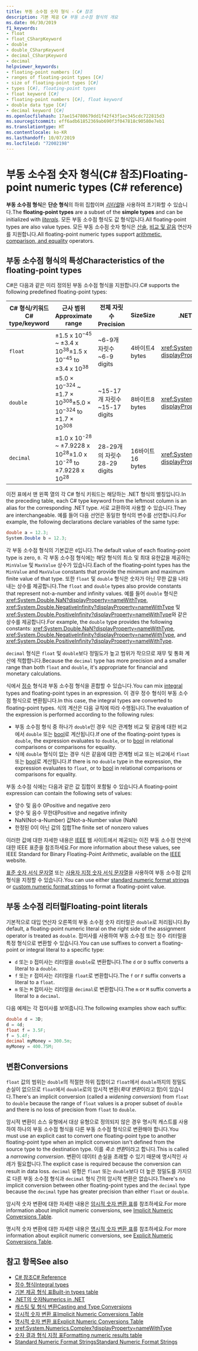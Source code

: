 ```yaml
---
title: 부동 소수점 숫자 형식 - C# 참조
description: 기본 제공 C# 부동 소수점 형식의 개요
ms.date: 06/30/2019
f1_keywords:
- float
- float_CSharpKeyword
- double
- double_CSharpKeyword
- decimal_CSharpKeyword
- decimal
helpviewer_keywords:
- floating-point numbers [C#]
- ranges of floating-point types [C#]
- size of floating-point types [C#]
- types [C#], floating-point types
- float keyword [C#]
- floating-point numbers [C#], float keyword
- double data type [C#]
- decimal keyword [C#]
ms.openlocfilehash: 17ae154780679dd1f42f43f1ec345cdc722815d3
ms.sourcegitcommit: eff6adb61852369ab690f3f047818c90580e7eb1
ms.translationtype: HT
ms.contentlocale: ko-KR
ms.lasthandoff: 10/07/2019
ms.locfileid: "72002198"
---
```

# <a name="floating-point-numeric-types-c-reference"></a><span data-ttu-id="75fa6-103">부동 소수점 숫자 형식(C# 참조)</span><span class="sxs-lookup"><span data-stu-id="75fa6-103">Floating-point numeric types (C# reference)</span></span>

<span data-ttu-id="75fa6-104">**부동 소수점 형식**은 **단순 형식**의 하위 집합이며 [*리터럴*](#floating-point-literals)을 사용하여 초기화할 수 있습니다.</span><span class="sxs-lookup"><span data-stu-id="75fa6-104">The **floating-point types** are a subset of the **simple types** and can be initialized with [*literals*](#floating-point-literals).</span></span> <span data-ttu-id="75fa6-105">모든 부동 소수점 형식도 값 형식입니다.</span><span class="sxs-lookup"><span data-stu-id="75fa6-105">All floating-point types are also value types.</span></span> <span data-ttu-id="75fa6-106">모든 부동 소수점 숫자 형식은 [산술](../operators/arithmetic-operators.md), [비교 및 같음](../operators/equality-operators.md) 연산자를 지원합니다.</span><span class="sxs-lookup"><span data-stu-id="75fa6-106">All floating-point numeric types support [arithmetic](../operators/arithmetic-operators.md), [comparison, and equality](../operators/equality-operators.md) operators.</span></span>

## <a name="characteristics-of-the-floating-point-types"></a><span data-ttu-id="75fa6-107">부동 소수점 형식의 특성</span><span class="sxs-lookup"><span data-stu-id="75fa6-107">Characteristics of the floating-point types</span></span>

<span data-ttu-id="75fa6-108">C#은 다음과 같은 미리 정의된 부동 소수점 형식을 지원합니다.</span><span class="sxs-lookup"><span data-stu-id="75fa6-108">C# supports the following predefined floating-point types:</span></span>
  
|<span data-ttu-id="75fa6-109">C# 형식/키워드</span><span class="sxs-lookup"><span data-stu-id="75fa6-109">C# type/keyword</span></span>|<span data-ttu-id="75fa6-110">근사 범위</span><span class="sxs-lookup"><span data-stu-id="75fa6-110">Approximate range</span></span>|<span data-ttu-id="75fa6-111">전체 자릿수</span><span class="sxs-lookup"><span data-stu-id="75fa6-111">Precision</span></span>|<span data-ttu-id="75fa6-112">Size</span><span class="sxs-lookup"><span data-stu-id="75fa6-112">Size</span></span>|<span data-ttu-id="75fa6-113">.NET 형식</span><span class="sxs-lookup"><span data-stu-id="75fa6-113">.NET type</span></span>|
|----------|-----------------------|---------------|--------------|--------------|
|`float`|<span data-ttu-id="75fa6-114">±1.5 x 10<sup>−45</sup> ~ ±3.4 x 10<sup>38</sup></span><span class="sxs-lookup"><span data-stu-id="75fa6-114">±1.5 x 10<sup>−45</sup> to ±3.4 x 10<sup>38</sup></span></span>|<span data-ttu-id="75fa6-115">~6-9개 자릿수</span><span class="sxs-lookup"><span data-stu-id="75fa6-115">~6-9 digits</span></span>|<span data-ttu-id="75fa6-116">4바이트</span><span class="sxs-lookup"><span data-stu-id="75fa6-116">4 bytes</span></span>|<xref:System.Single?displayProperty=nameWithType>|
|`double`|<span data-ttu-id="75fa6-117">±5.0 × 10<sup>−324</sup> ~ ±1.7 × 10<sup>308</sup></span><span class="sxs-lookup"><span data-stu-id="75fa6-117">±5.0 × 10<sup>−324</sup> to ±1.7 × 10<sup>308</sup></span></span>|<span data-ttu-id="75fa6-118">~15-17개 자릿수</span><span class="sxs-lookup"><span data-stu-id="75fa6-118">~15-17 digits</span></span>|<span data-ttu-id="75fa6-119">8바이트</span><span class="sxs-lookup"><span data-stu-id="75fa6-119">8 bytes</span></span>|<xref:System.Double?displayProperty=nameWithType>|
|`decimal`|<span data-ttu-id="75fa6-120">±1.0 x 10<sup>-28</sup> ~ ±7.9228 x 10<sup>28</sup></span><span class="sxs-lookup"><span data-stu-id="75fa6-120">±1.0 x 10<sup>-28</sup> to ±7.9228 x 10<sup>28</sup></span></span>|<span data-ttu-id="75fa6-121">28-29개의 자릿수</span><span class="sxs-lookup"><span data-stu-id="75fa6-121">28-29 digits</span></span>|<span data-ttu-id="75fa6-122">16바이트</span><span class="sxs-lookup"><span data-stu-id="75fa6-122">16 bytes</span></span>|<xref:System.Decimal?displayProperty=nameWithType>|

<span data-ttu-id="75fa6-123">이전 표에서 맨 왼쪽 열의 각 C# 형식 키워드는 해당하는 .NET 형식의 별칭입니다.</span><span class="sxs-lookup"><span data-stu-id="75fa6-123">In the preceding table, each C# type keyword from the leftmost column is an alias for the corresponding .NET type.</span></span> <span data-ttu-id="75fa6-124">서로 교환하여 사용할 수 있습니다.</span><span class="sxs-lookup"><span data-stu-id="75fa6-124">They are interchangeable.</span></span> <span data-ttu-id="75fa6-125">예를 들어 다음 선언은 동일한 형식의 변수를 선언합니다.</span><span class="sxs-lookup"><span data-stu-id="75fa6-125">For example, the following declarations declare variables of the same type:</span></span>

```csharp
double a = 12.3;
System.Double b = 12.3;
```

<span data-ttu-id="75fa6-126">각 부동 소수점 형식의 기본값은 `0`입니다.</span><span class="sxs-lookup"><span data-stu-id="75fa6-126">The default value of each floating-point type is zero, `0`.</span></span> <span data-ttu-id="75fa6-127">각 부동 소수점 형식에는 해당 형식의 최소 및 최대 유한값을 제공하는 `MinValue` 및 `MaxValue` 상수가 있습니다.</span><span class="sxs-lookup"><span data-stu-id="75fa6-127">Each of the floating-point types has the `MinValue` and `MaxValue` constants that provide the minimum and maximum finite value of that type.</span></span> <span data-ttu-id="75fa6-128">또한 `float` 및 `double` 형식은 숫자가 아닌 무한 값을 나타내는 상수를 제공합니다.</span><span class="sxs-lookup"><span data-stu-id="75fa6-128">The `float` and `double` types also provide constants that represent not-a-number and infinity values.</span></span> <span data-ttu-id="75fa6-129">예를 들어 `double` 형식은 <xref:System.Double.NaN?displayProperty=nameWithType>, <xref:System.Double.NegativeInfinity?displayProperty=nameWithType> 및 <xref:System.Double.PositiveInfinity?displayProperty=nameWithType>와 같은 상수를 제공합니다.</span><span class="sxs-lookup"><span data-stu-id="75fa6-129">For example, the `double` type provides the following constants: <xref:System.Double.NaN?displayProperty=nameWithType>, <xref:System.Double.NegativeInfinity?displayProperty=nameWithType>, and <xref:System.Double.PositiveInfinity?displayProperty=nameWithType>.</span></span>

<span data-ttu-id="75fa6-130">`decimal` 형식은 `float` 및 `double`보다 정밀도가 높고 범위가 작으므로 재무 및 통화 계산에 적합합니다.</span><span class="sxs-lookup"><span data-stu-id="75fa6-130">Because the `decimal` type has more precision and a smaller range than both `float` and `double`, it's appropriate for financial and monetary calculations.</span></span>

<span data-ttu-id="75fa6-131">식에서 [정수](integral-numeric-types.md) 형식과 부동 소수점 형식을 혼합할 수 있습니다.</span><span class="sxs-lookup"><span data-stu-id="75fa6-131">You can mix [integral](integral-numeric-types.md) types and floating-point types in an expression.</span></span> <span data-ttu-id="75fa6-132">이 경우 정수 형식이 부동 소수점 형식으로 변환됩니다.</span><span class="sxs-lookup"><span data-stu-id="75fa6-132">In this case, the integral types are converted to floating-point types.</span></span> <span data-ttu-id="75fa6-133">식의 계산은 다음 규칙에 따라 수행됩니다.</span><span class="sxs-lookup"><span data-stu-id="75fa6-133">The evaluation of the expression is performed according to the following rules:</span></span>

- <span data-ttu-id="75fa6-134">부동 소수점 형식 중 하나가 `double`인 경우 식은 관계형 비교 및 같음에 대한 비교에서 `double` 또는 [bool](../keywords/bool.md)로 계산됩니다.</span><span class="sxs-lookup"><span data-stu-id="75fa6-134">If one of the floating-point types is `double`, the expression evaluates to `double`, or to [bool](../keywords/bool.md) in relational comparisons or comparisons for equality.</span></span>
- <span data-ttu-id="75fa6-135">식에 `double` 형식이 없는 경우 식은 같음에 대한 관계형 비교 또는 비교에서 `float` 또는 [bool](../keywords/bool.md)로 계산됩니다.</span><span class="sxs-lookup"><span data-stu-id="75fa6-135">If there is no `double` type in the expression, the expression evaluates to `float`, or to [bool](../keywords/bool.md) in relational comparisons or comparisons for equality.</span></span>

<span data-ttu-id="75fa6-136">부동 소수점 식에는 다음과 같은 값 집합이 포함될 수 있습니다.</span><span class="sxs-lookup"><span data-stu-id="75fa6-136">A floating-point expression can contain the following sets of values:</span></span>

- <span data-ttu-id="75fa6-137">양수 및 음수 0</span><span class="sxs-lookup"><span data-stu-id="75fa6-137">Positive and negative zero</span></span>
- <span data-ttu-id="75fa6-138">양수 및 음수 무한대</span><span class="sxs-lookup"><span data-stu-id="75fa6-138">Positive and negative infinity</span></span>
- <span data-ttu-id="75fa6-139">NaN(Not-a-Number) 값</span><span class="sxs-lookup"><span data-stu-id="75fa6-139">Not-a-Number value (NaN)</span></span>
- <span data-ttu-id="75fa6-140">한정된 0이 아닌 값의 집합</span><span class="sxs-lookup"><span data-stu-id="75fa6-140">The finite set of nonzero values</span></span>

<span data-ttu-id="75fa6-141">이러한 값에 대한 자세한 내용은 [IEEE](https://www.ieee.org) 웹 사이트에서 제공되는 이진 부동 소수점 연산에 대한 IEEE 표준을 참조하세요.</span><span class="sxs-lookup"><span data-stu-id="75fa6-141">For more information about these values, see IEEE Standard for Binary Floating-Point Arithmetic, available on the [IEEE](https://www.ieee.org) website.</span></span>

<span data-ttu-id="75fa6-142">[표준 숫자 서식 문자열](../../../standard/base-types/standard-numeric-format-strings.md) 또는 [사용자 지정 숫자 서식 문자열](../../../standard/base-types/custom-numeric-format-strings.md)을 사용하여 부동 소수점 값의 형식을 지정할 수 있습니다.</span><span class="sxs-lookup"><span data-stu-id="75fa6-142">You can use either [standard numeric format strings](../../../standard/base-types/standard-numeric-format-strings.md) or [custom numeric format strings](../../../standard/base-types/custom-numeric-format-strings.md) to format a floating-point value.</span></span>

## <a name="floating-point-literals"></a><span data-ttu-id="75fa6-143">부동 소수점 리터럴</span><span class="sxs-lookup"><span data-stu-id="75fa6-143">Floating-point literals</span></span>

<span data-ttu-id="75fa6-144">기본적으로 대입 연산자 오른쪽의 부동 소수점 숫자 리터럴은 `double`로 처리됩니다.</span><span class="sxs-lookup"><span data-stu-id="75fa6-144">By default, a floating-point numeric literal on the right side of the assignment operator is treated as `double`.</span></span> <span data-ttu-id="75fa6-145">접미사를 사용하여 부동 소수점 또는 정수 리터럴을 특정 형식으로 변환할 수 있습니다.</span><span class="sxs-lookup"><span data-stu-id="75fa6-145">You can use suffixes to convert a floating-point or integral literal to a specific type:</span></span>

- <span data-ttu-id="75fa6-146">`d` 또는 `D` 접미사는 리터럴을 `double`로 변환합니다.</span><span class="sxs-lookup"><span data-stu-id="75fa6-146">The `d` or `D` suffix converts a literal to a `double`.</span></span>
- <span data-ttu-id="75fa6-147">`f` 또는 `F` 접미사는 리터럴을 `float`로 변환합니다.</span><span class="sxs-lookup"><span data-stu-id="75fa6-147">The `f` or `F` suffix converts a literal to a `float`.</span></span>
- <span data-ttu-id="75fa6-148">`m` 또는 `M` 접미사는 리터럴을 `decimal`로 변환합니다.</span><span class="sxs-lookup"><span data-stu-id="75fa6-148">The `m` or `M` suffix converts a literal to a `decimal`.</span></span>

<span data-ttu-id="75fa6-149">다음 예제는 각 접미사를 보여줍니다.</span><span class="sxs-lookup"><span data-stu-id="75fa6-149">The following examples show each suffix:</span></span>

```csharp
double d = 3D;
d = 4d;
float f = 3.5F;
f = 5.4f;
decimal myMoney = 300.5m;
myMoney = 400.75M;
```

## <a name="conversions"></a><span data-ttu-id="75fa6-150">변환</span><span class="sxs-lookup"><span data-stu-id="75fa6-150">Conversions</span></span>

<span data-ttu-id="75fa6-151">`float` 값의 범위는 `double`의 적절한 하위 집합이고 `float`에서 `double`까지의 정밀도 손실이 없으므로 `float`에서 `double`로의 암시적 변환(*확대 변환*이라고 함)이 있습니다.</span><span class="sxs-lookup"><span data-stu-id="75fa6-151">There's an implicit conversion (called a *widening conversion*) from `float` to `double` because the range of `float` values is a proper subset of `double` and there is no loss of precision from `float` to `double`.</span></span>

<span data-ttu-id="75fa6-152">암시적 변환이 소스 유형에서 대상 유형으로 정의되지 않은 경우 명시적 캐스트를 사용하여 하나의 부동 소수점 형식을 다른 부동 소수점 형식으로 변환해야 합니다.</span><span class="sxs-lookup"><span data-stu-id="75fa6-152">You must use an explicit cast to convert one floating-point type to another floating-point type when an implicit conversion isn't defined from the source type to the destination type.</span></span> <span data-ttu-id="75fa6-153">이를 *축소 변환*이라고 합니다.</span><span class="sxs-lookup"><span data-stu-id="75fa6-153">This is called a *narrowing conversion*.</span></span> <span data-ttu-id="75fa6-154">변환이 데이터 손실을 초래할 수 있기 때문에 명시적인 사례가 필요합니다.</span><span class="sxs-lookup"><span data-stu-id="75fa6-154">The explicit case is required because the conversion can result in data loss.</span></span> <span data-ttu-id="75fa6-155">`decimal` 유형은 `float` 또는 `double`보다 더 높은 정밀도를 가지므로 다른 부동 소수점 형식과 `decimal` 형식 간의 암시적 변환은 없습니다.</span><span class="sxs-lookup"><span data-stu-id="75fa6-155">There's no implicit conversion between other floating-point types and the `decimal` type because the `decimal` type has greater precision than either `float` or `double`.</span></span>

<span data-ttu-id="75fa6-156">암시적 숫자 변환에 대한 자세한 내용은 [암시적 숫자 변환 표](../keywords/implicit-numeric-conversions-table.md)를 참조하세요.</span><span class="sxs-lookup"><span data-stu-id="75fa6-156">For more information about implicit numeric conversions, see [Implicit Numeric Conversions Table](../keywords/implicit-numeric-conversions-table.md).</span></span>

<span data-ttu-id="75fa6-157">명시적 숫자 변환에 대한 자세한 내용은 [명시적 숫자 변환 표](../keywords/explicit-numeric-conversions-table.md)를 참조하세요.</span><span class="sxs-lookup"><span data-stu-id="75fa6-157">For more information about explicit numeric conversions, see [Explicit Numeric Conversions Table](../keywords/explicit-numeric-conversions-table.md).</span></span>

## <a name="see-also"></a><span data-ttu-id="75fa6-158">참고 항목</span><span class="sxs-lookup"><span data-stu-id="75fa6-158">See also</span></span>

- [<span data-ttu-id="75fa6-159">C# 참조</span><span class="sxs-lookup"><span data-stu-id="75fa6-159">C# Reference</span></span>](../index.md)
- [<span data-ttu-id="75fa6-160">정수 형식</span><span class="sxs-lookup"><span data-stu-id="75fa6-160">Integral types</span></span>](integral-numeric-types.md)
- [<span data-ttu-id="75fa6-161">기본 제공 형식 표</span><span class="sxs-lookup"><span data-stu-id="75fa6-161">Built-in types table</span></span>](../keywords/built-in-types-table.md)
- [<span data-ttu-id="75fa6-162">.NET의 숫자</span><span class="sxs-lookup"><span data-stu-id="75fa6-162">Numerics in .NET</span></span>](../../../standard/numerics.md)
- [<span data-ttu-id="75fa6-163">캐스팅 및 형식 변환</span><span class="sxs-lookup"><span data-stu-id="75fa6-163">Casting and Type Conversions</span></span>](../../programming-guide/types/casting-and-type-conversions.md)
- [<span data-ttu-id="75fa6-164">암시적 숫자 변환 표</span><span class="sxs-lookup"><span data-stu-id="75fa6-164">Implicit Numeric Conversions Table</span></span>](../keywords/implicit-numeric-conversions-table.md)
- [<span data-ttu-id="75fa6-165">명시적 숫자 변환 표</span><span class="sxs-lookup"><span data-stu-id="75fa6-165">Explicit Numeric Conversions Table</span></span>](../keywords/explicit-numeric-conversions-table.md)
- <xref:System.Numerics.Complex?displayProperty=nameWithType>
- [<span data-ttu-id="75fa6-166">숫자 결과 형식 지정 표</span><span class="sxs-lookup"><span data-stu-id="75fa6-166">Formatting numeric results table</span></span>](../keywords/formatting-numeric-results-table.md)
- [<span data-ttu-id="75fa6-167">Standard Numeric Format Strings</span><span class="sxs-lookup"><span data-stu-id="75fa6-167">Standard Numeric Format Strings</span></span>](../../../standard/base-types/standard-numeric-format-strings.md)
